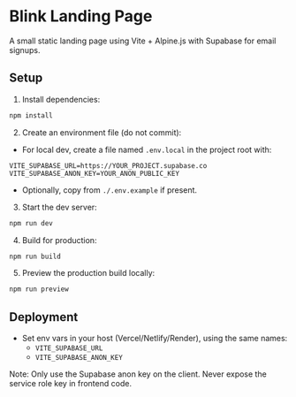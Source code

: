 # Blink Landing Page

A small static landing page using Vite + Alpine.js with Supabase for email signups.

## Setup

1. Install dependencies:

```bash
npm install
```

2. Create an environment file (do not commit):

- For local dev, create a file named `.env.local` in the project root with:

```
VITE_SUPABASE_URL=https://YOUR_PROJECT.supabase.co
VITE_SUPABASE_ANON_KEY=YOUR_ANON_PUBLIC_KEY
```

- Optionally, copy from `./.env.example` if present.

3. Start the dev server:

```bash
npm run dev
```

4. Build for production:

```bash
npm run build
```

5. Preview the production build locally:

```bash
npm run preview
```

## Deployment

- Set env vars in your host (Vercel/Netlify/Render), using the same names:
  - `VITE_SUPABASE_URL`
  - `VITE_SUPABASE_ANON_KEY`

Note: Only use the Supabase anon key on the client. Never expose the service role key in frontend code.
